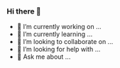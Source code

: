 ### Hi there 👋

- 🔭 I’m currently working on ...
- 🌱 I’m currently learning ...
- 👯 I’m looking to collaborate on ...
- 🤔 I’m looking for help with ...
- 💬 Ask me about ...

<!--
- 📫 How to reach me: ...
- ⚡ Fun fact: ...
-->


<!-- see https://github.com/badiarq/badiarq/blob/main/README.md?plain=1 as exammple -->
